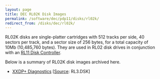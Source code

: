 ```yaml
---
layout: page
title: DEC RL02K Disk Images
permalink: /software/dec/pdp11/disks/rl02k/
redirect_from: /disks/dec/rl02k/
---
```


RL02K disks are single-platter cartridges with 512 tracks per side, 40 sectors per track, and a sector size of
256 bytes, for a total capacity of 10Mb (10,485,760 bytes).  They are used in RL02 disk drives in conjunction
with an [RL11 Disk Controller](/configs/pdp11/rl11/).

Below is a summary of RL02K disk images archived here.

  - [XXDP+ Diagnostics](xxdp/) [[Source](http://skn.noip.me/pdp11/): RL3.DSK]
